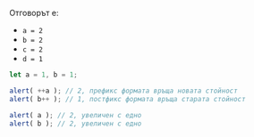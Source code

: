 
Отговорът е:

- `a = 2`
- `b = 2`
- `c = 2`
- `d = 1`

```js run no-beautify
let a = 1, b = 1;

alert( ++a ); // 2, префикс формата връща новата стойност
alert( b++ ); // 1, постфикс формата връща старата стойност

alert( a ); // 2, увеличен с едно
alert( b ); // 2, увеличен с едно
```


